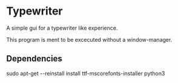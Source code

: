 Typewriter
========
A simple gui for a typewriter like experience.

This program is ment to be excecuted without a window-manager.



Dependencies
--------------------
sudo apt-get --reinstall install ttf-mscorefonts-installer python3 

